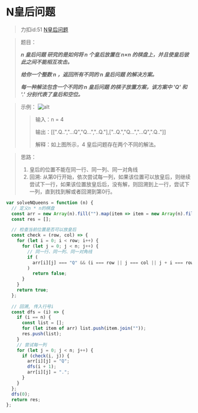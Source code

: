 # N皇后问题
> 力扣id:51 [N皇后问题](https://leetcode.cn/problems/n-queens/description/)

> 题目：
>
>***n 皇后问题 研究的是如何将 n 个皇后放置在 n×n 的棋盘上，并且使皇后彼此之间不能相互攻击。***
>
>***给你一个整数 n ，返回所有不同的 n 皇后问题 的解决方案。***
>
>***每一种解法包含一个不同的 n 皇后问题 的棋子放置方案，该方案中 'Q' 和 '.' 分别代表了皇后和空位。***

> 示例：
> ![alt](https://assets.leetcode.com/uploads/2020/11/13/queens.jpg)
>> 输入：n = 4
>>
>>输出：[[".Q..","...Q","Q...","..Q."],["..Q.","Q...","...Q",".Q.."]]
>>
>>解释：如上图所示，4 皇后问题存在两个不同的解法。

> 思路：
>  1. 皇后的位置不能在同一行、同一列、同一对角线
>  2. 回溯: 从第0行开始，依次尝试每一列，如果该位置可以放皇后，则继续尝试下一行，如果该位置放皇后后，没有解，则回溯到上一行，尝试下一列，直到找到解或者回溯到第0行。
```js
var solveNQueens = function (n) {
  // 定义n * n的棋盘
  const arr = new Array(n).fill("").map(item => item = new Array(n).fill('.'))
  const res = [];

  // 检查当前位置是否可以放皇后
  const check = (row, col) => {
    for (let i = 0; i < row; i++) {
      for (let j = 0; j < n; j++) {
        // 同一行、同一列、同一对角线
        if (
          arr[i][j] === "Q" && (i === row || j === col || j + i === row + col || j - i === col - row)
        )
          return false;
      }
    }
    return true;
  };
  
  // 回溯, 传入行号i
  const dfs = (i) => {
    if (i == n) {
      const list = [];
      for (let item of arr) list.push(item.join(""));
      res.push(list);
    }
    // 尝试每一列
    for (let j = 0; j < n; j++) {
      if (check(i, j)) {
        arr[i][j] = "Q";
        dfs(i + 1);
        arr[i][j] = ".";
      }
    }
  };
  dfs(0);
  return res;
};
```